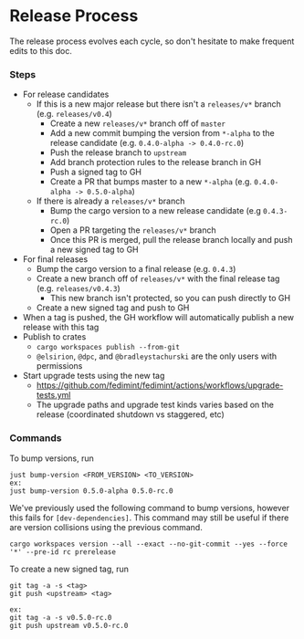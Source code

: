 # Release Process

The release process evolves each cycle, so don't hesitate to make frequent edits to this doc.

### Steps

- For release candidates
  - If this is a new major release but there isn't a `releases/v*` branch (e.g. `releases/v0.4`)
    - Create a new `releases/v*` branch off of `master`
    - Add a new commit bumping the version from `*-alpha` to the release candidate (e.g. `0.4.0-alpha -> 0.4.0-rc.0`)
    - Push the release branch to `upstream`
    - Add branch protection rules to the release branch in GH
    - Push a signed tag to GH
    - Create a PR that bumps master to a new `*-alpha` (e.g. `0.4.0-alpha -> 0.5.0-alpha`)
  - If there is already a `releases/v*` branch
    - Bump the cargo version to a new release candidate (e.g `0.4.3-rc.0`)
    - Open a PR targeting the `releases/v*` branch
    - Once this PR is merged, pull the release branch locally and push a new signed tag to GH
- For final releases
  - Bump the cargo version to a final release (e.g. `0.4.3`)
  - Create a new branch off of `releases/v*` with the final release tag (e.g. `releases/v0.4.3`)
    - This new branch isn't protected, so you can push directly to GH
  - Create a new signed tag and push to GH
- When a tag is pushed, the GH workflow will automatically publish a new release with this tag
- Publish to crates
  - `cargo workspaces publish --from-git`
  - `@elsirion`, `@dpc`, and `@bradleystachurski` are the only users with permissions
- Start upgrade tests using the new tag
  - https://github.com/fedimint/fedimint/actions/workflows/upgrade-tests.yml
  - The upgrade paths and upgrade test kinds varies based on the release (coordinated shutdown vs staggered, etc)

### Commands

To bump versions, run
```
just bump-version <FROM_VERSION> <TO_VERSION>
ex:
just bump-version 0.5.0-alpha 0.5.0-rc.0
```

We've previously used the following command to bump versions, however this fails for `[dev-dependencies]`. This command may still be useful if there are version collisions using the previous command.

```
cargo workspaces version --all --exact --no-git-commit --yes --force '*' --pre-id rc prerelease
```

To create a new signed tag, run
```
git tag -a -s <tag>
git push <upstream> <tag>

ex:
git tag -a -s v0.5.0-rc.0
git push upstream v0.5.0-rc.0
```
